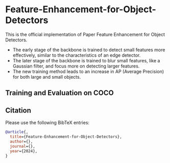 # Feature-Enhancement-for-Object-Detectors

This is the official implementation of Paper Feature Enhancement for Object Detectors.



* The early stage of the backbone is trained to detect small features more effectively, similar to the characteristics of an edge detector.
* The later stage of the backbone is trained to blur small features, like a Gaussian filter, and focus more on detecting larger features.
* The new training method leads to an increase in AP (Average Precision) for both large and small objects.


## Training and Evaluation on COCO


## Citation

Please use the following BibTeX entries:

``` bibtex
@article{,
  title={Feature-Enhancement-for-Object-Detectors},
  author={},
  journal={},
  year={2024},
}
```
